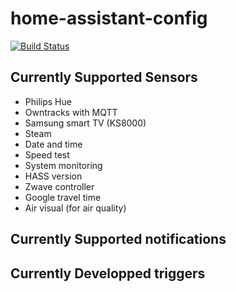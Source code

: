 # home-assistant-config

[![Build Status](https://travis-ci.org/grm/home-assistant-config.svg?branch=master)](https://travis-ci.org/grm/home-assistant-config)

## Currently Supported Sensors

 - Philips Hue
 - Owntracks with MQTT
 - Samsung smart TV (KS8000)
 - Steam
 - Date and time
 - Speed test
 - System monitoring
 - HASS version
 - Zwave controller
 - Google travel time
 - Air visual (for air quality)

 ## Currently Supported notifications

 ## Currently Developped triggers
